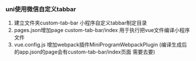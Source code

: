 ### uni使用微信自定义tabbar  
1. 建立文件夹custom-tab-bar 小程序自定义tabbar制定目录  
2. pages.json增加page custom-tab-bar/index 用于执行把vue文件编译小程序文件
3. vue.config.js 增加webpack插件MiniProgramWebpackPlugin (编译生成后的app.json的page会有custom-tab-bar/index页面 需要去要)